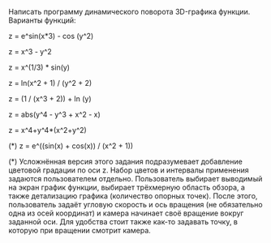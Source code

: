 Написать программу динамического поворота 3D-графика функции. 
Варианты функций:

z = e^sin(x*3) - cos (y^2)

z = x^3 - y^2

z = x^(1/3) * sin(y)

z = ln(x^2 + 1) / (y^2 + 2)

z = (1 / (x^3 + 2)) + ln (y)

z = abs(y^4 - y^3 + x^2 - x)

z = x^4+y^4*(x^2+y^2)

(*) z = e^((sin(x) + cos(x)) / (x^2 + 1))

(*) Усложнённая версия этого задания подразумевает добавление цветовой градации по оси z. Набор цветов и интервалы применения задаются пользователем отдельно.
Пользователь выбирает выводимый на экран график функции, выбирает трёхмерную область обзора, а также детализацию графика (количество опорных точек). После этого, пользователь задаёт угловую скорость и ось вращения (не обязательно одна из осей координат) и камера начинает своё вращение вокруг заданной оси. Для удобства стоит также как-то задавать точку, в которую при вращении смотрит камера.
